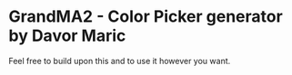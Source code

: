 # GrandMA2 - Color Picker generator by Davor Maric
Feel free to build upon this and to use it however you want. 